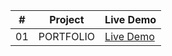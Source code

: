 | # | Project | Live Demo |
|---|---------|-----------|
| 01 | PORTFOLIO | [Live Demo]( https://kumargit01.github.io/PORTFOLIO./) |
